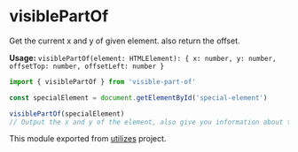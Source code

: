 # visiblePartOf

Get the current x and y of given element. also return the offset.

**Usage:** `visiblePartOf(element: HTMLElement): { x: number, y: number, offsetTop: number, offsetLeft: number }`

```typescript
import { visiblePartOf } from 'visible-part-of'

const specialElement = document.getElementById('special-element')

visiblePartOf(specialElement)
// Output the x and y of the element, also give you information about the current offset top and left
```

<!-- *keywords [] *keywordsend -->


This module exported from [utilizes](https://www.npmjs.com/package/utilizes) project.